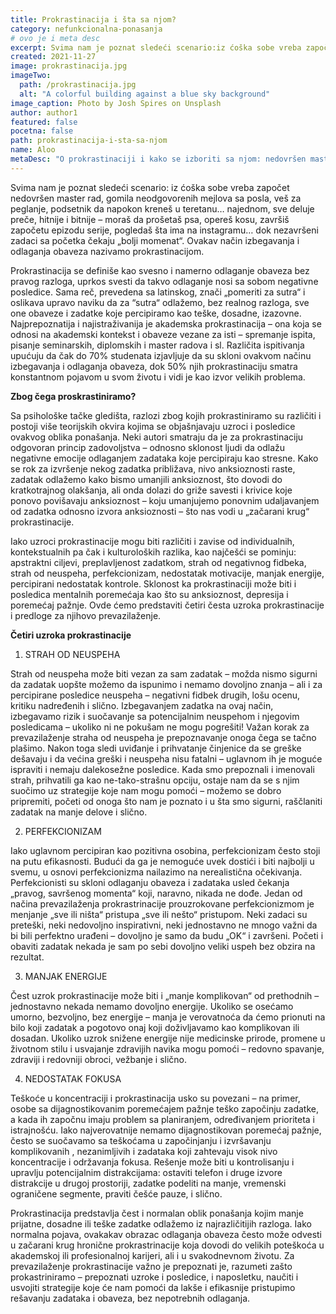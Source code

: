```yaml
---
title: Prokrastinacija i šta sa njom?
category: nefunkcionalna-ponasanja
# ovo je i meta desc
excerpt: Svima nam je poznat sledeći scenario:iz ćoška sobe vreba započet nedovršen master rad, gomila neodgovorenih mejlova sa posla...
created: 2021-11-27
image: prokrastinacija.jpg
imageTwo:
  path: /prokrastinacija.jpg
  alt: "A colorful building against a blue sky background"
image_caption: Photo by Josh Spires on Unsplash
author: author1
featured: false
pocetna: false
path: prokrastinacija-i-sta-sa-njom
name: Aloo
metaDesc: "O prokrastinaciji i kako se izboriti sa njom: nedovršen master rad, gomila neodgovorenih mejlova sa posla..."
---
```



Svima nam je poznat sledeći scenario: iz ćoška sobe vreba započet nedovršen master rad, gomila neodgovorenih mejlova sa posla, veš za peglanje, podsetnik da napokon kreneš u teretanu… najednom, sve deluje preče, hitnije i bitnije – moraš da prošetaš psa, opereš kosu, završiš započetu epizodu serije, pogledaš šta ima na instagramu… dok nezavršeni zadaci sa početka čekaju „bolji momenat“.  Ovakav način izbegavanja i odlaganja obaveza nazivamo prokrastinacijom. 

Prokrastinacija se definiše kao svesno i namerno odlaganje obaveza bez pravog razloga, uprkos svesti da takvo odlaganje nosi sa sobom negativne posledice. Sama reč, prevedena sa latinskog, znači „pomeriti za sutra“ i oslikava upravo naviku da za “sutra“ odlažemo, bez realnog razloga, sve one obaveze i zadatke koje percipiramo kao teške, dosadne, izazovne.	Najprepoznatija i najistraživanija je akademska prokrastinacija – ona koja se odnosi na akademski kontekst i obaveze vezane za isti – spremanje ispita, pisanje seminarskih, diplomskih i master radova i sl. Različita ispitivanja upućuju da čak do 70% studenata izjavljuje da su skloni ovakvom načinu izbegavanja i odlaganja obaveza, dok 50% njih prokrastinaciju smatra konstantnom pojavom u svom životu i vidi je kao izvor velikih problema.

**Zbog čega proskrastiniramo?**

Sa psihološke tačke gledišta, razlozi zbog kojih prokrastiniramo su različiti i postoji više teorijskih okvira kojima se objašnjavaju uzroci i posledice ovakvog oblika ponašanja. Neki autori smatraju da je za prokrastinaciju odgovoran princip zadovoljstva – odnosno sklonost ljudi da odlažu negativne emocije odlaganjem zadataka koje percipiraju kao stresne. Kako se rok za izvršenje nekog zadatka približava, nivo anksioznosti raste, zadatak odlažemo kako bismo umanjili anksioznost, što dovodi do kratkotrajnog olakšanja, ali onda dolazi do griže savesti i krivice koje ponovo povišavaju anksioznost – koju umanjujemo ponovnim udaljavanjem od zadatka odnosno izvora anksioznosti – što nas vodi u „začarani krug“ prokrastinacije. 

Iako uzroci prokrastinacije mogu biti različiti i zavise od individualnih, kontekstualnih pa čak i kulturoloških razlika, kao najčešći se pominju: apstraktni ciljevi, preplavljenost zadatkom, strah od negativnog fidbeka, strah od neuspeha, perfekcionizam, nedostatak motivacije, manjak energije, percipirani nedostatak kontrole. Sklonost ka prokrastinaciji može biti i posledica mentalnih poremećaja kao što su anksioznost, depresija i poremećaj pažnje. Ovde ćemo predstaviti četiri česta uzroka prokrastinacije i predloge za njihovo prevazilaženje.

**Četiri uzroka prokrastinacije**

1. STRAH OD NEUSPEHA

Strah od neuspeha može biti vezan za sam zadatak – možda nismo sigurni da zadatak uopšte možemo da ispunimo i nemamo dovoljno znanja – ali i za percipirane posledice neuspeha – negativni fidbek drugih, lošu ocenu, kritiku nadređenih i slično. Izbegavanjem zadatka na ovaj način, izbegavamo rizik i suočavanje sa potencijalnim neuspehom i njegovim posledicama – ukoliko ni ne pokušam ne mogu pogrešiti! Važan korak za prevazilaženje straha od neuspeha je prepoznavanje onoga čega se tačno plašimo. Nakon toga sledi uviđanje i prihvatanje činjenice da se greške dešavaju i da većina greški i neuspeha nisu fatalni – uglavnom ih je moguće ispraviti i nemaju dalekosežne posledice. Kada smo prepoznali i imenovali strah, prihvatili ga kao ne-tako-strašnu opciju, ostaje nam da se s njim suočimo uz strategije koje nam mogu pomoći – možemo se dobro pripremiti, početi od onoga što nam je poznato i u šta smo sigurni, raščlaniti zadatak na manje delove i slično.

2. PERFEKCIONIZAM

Iako uglavnom percipiran kao pozitivna osobina, perfekcionizam često stoji na putu efikasnosti. Budući da ga je nemoguće uvek dostići i biti najbolji u svemu, u osnovi perfekcionizma nailazimo na nerealistična očekivanja. Perfekcionisti su skloni odlaganju obaveza i zadataka usled čekanja „pravog, savršenog momenta“ koji, naravno, nikada ne dođe. Jedan od načina prevazilaženja prokrastrinacije prouzrokovane perfekcionizmom je menjanje „sve ili ništa“ pristupa „sve ili nešto“ pristupom. Neki zadaci su preteški, neki nedovoljno inspirativni, neki jednostavno ne mnogo važni da bi bili perfektno urađeni – dovoljno je samo da budu „OK“ i završeni. Početi i obaviti zadatak nekada je sam po sebi dovoljno veliki uspeh bez obzira na rezultat.

3. MANJAK ENERGIJE

Čest uzrok prokrastinacije može biti i „manje komplikovan“ od prethodnih – jednostavno nekada nemamo dovoljno energije. Ukoliko se osećamo umorno, bezvoljno, bez energije – manja je verovatnoća da ćemo prionuti na bilo koji zadatak a pogotovo onaj koji doživljavamo kao komplikovan ili dosadan. Ukoliko uzrok snižene energije nije medicinske prirode, promene u životnom stilu i usvajanje zdravijih navika mogu pomoći – redovno spavanje, zdraviji i redovniji obroci, vežbanje i slično.

4. NEDOSTATAK FOKUSA

Teškoće u koncentraciji i prokrastinacija usko su povezani – na primer, osobe sa dijagnostikovanim poremećajem pažnje teško započinju zadatke, a kada ih započnu imaju problem sa planiranjem, određivanjem prioriteta i istrajnošću. Iako najverovatnije nemamo  dijagnostikovan poremećaj pažnje, često se suočavamo sa teškoćama u započinjanju i izvršavanju komplikovanih , nezanimljivih i zadataka koji zahtevaju visok nivo koncentracije i održavanja fokusa. Rešenje može biti u kontrolisanju i upravlju potencijalnim distrakcijama: ostaviti telefon i druge izvore distrakcije u drugoj prostoriji, zadatke podeliti na manje, vremenski ograničene segmente, praviti češće pauze, i slično.

Prokrastinacija predstavlja čest i normalan oblik ponašanja kojim manje prijatne, dosadne ili teške zadatke odlažemo iz najrazličitijih razloga. Iako normalna pojava, ovakakav obrazac odlaganja obaveza često može odvesti u začarani krug hronične prokrastrinacije koja dovodi do velikih poteškoća u akademskoj ili profesionalnoj karijeri, ali i u svakodnevnom životu. Za prevazilaženje prokrastinacije važno je prepoznati je, razumeti zašto prokastriniramo – prepoznati uzroke i posledice, i naposletku, naučiti i usvojiti strategije koje će nam pomoći da lakše i efikasnije pristupimo rešavanju zadataka i obaveza, bez nepotrebnih odlaganja.


